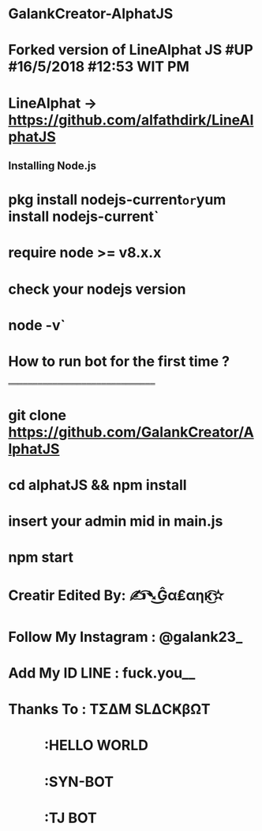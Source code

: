# GalankCreator-AlphatJS
# Forked version of LineAlphat JS #UP #16/5/2018 #12:53 WIT PM
# LineAlphat -> https://github.com/alfathdirk/LineAlphatJS

Installing Node.js
------
# pkg install nodejs-current` or `yum install nodejs-current`

# require node >= v8.x.x
# check your nodejs version
# node -v`
# How to run bot for the first time ?
══════════════════════════════
# git clone https://github.com/GalankCreator/AlphatJS
# cd alphatJS && npm install
# insert your admin mid in main.js
# npm start

# Creatir Edited By: ✍͡➴͜Ĝα₤αηĸ͜͡✫

# Follow My Instagram : @galank23_

# Add My ID LINE : fuck.you__

# Thanks To : TΣΔM SLΔCҜβΩT
#            :HELLO WORLD
#            :SYN-BOT
#            :TJ BOT
